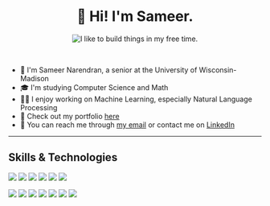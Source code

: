 <h1 align="center">👋 Hi! I'm Sameer.</h1>
<p align="center">
	<img src="https://readme-typing-svg.demolab.com?font=Noto+Sans+Mono&duration=3000&pause=4000&color=38BDAE&center=true&vCenter=true&width=500&height=80&lines=I+like+to+build+things+in+my+free+time." alt="I like to build things in my free time." />
</p>

<br/>


- 🧑 I'm Sameer Narendran, a senior at the University of Wisconsin-Madison
- 🎓 I'm studying Computer Science and Math
- 👨‍💻️ I enjoy working on Machine Learning, especially Natural Language Processing
- 📑 Check out my portfolio [here](https://narendran.dev)
- 💬 You can reach me through [my email](mailto:sameer.narendran@gmail.com) or contact me on [LinkedIn](https://www.linkedin.com/in/sameer-narendran/)

-------

## Skills & Technologies
![](https://img.shields.io/badge/-Java%20-088D6E)
![](https://img.shields.io/badge/-Python%20-088D6E)
![](https://img.shields.io/badge/-C%20-088D6E)
![](https://img.shields.io/badge/-JavaScript%20-088D6E)
![](https://img.shields.io/badge/-HTML/CSS%20-088D6E)
![](https://img.shields.io/badge/-SQL%20-088D6E)

![](https://img.shields.io/badge/-React%20-088D6E)
![](https://img.shields.io/badge/-NodeJS%20-088D6E)
![](https://img.shields.io/badge/-SQL%20-088D6E)
![](https://img.shields.io/badge/-Linux%20-088D6E)
![](https://img.shields.io/badge/-PyTorch%20-088D6E)
![](https://img.shields.io/badge/-Git%20-088D6E)
![](https://img.shields.io/badge/-Docker%20-088D6E)

<!--
-------

## Some Stats...
![Sameer's GitHub Stats](https://github-readme-stats.vercel.app/api?username=sameer-n012&custom_title=Some%20of%20my%20recent%20work&count_private=true&theme=tokyonight)


<div align="center">
  <a href="https://github.com/vyfor/cord.nvim#gh-dark-mode-only" title="View Plugin">
    <img src="https://lanyard.cnrad.dev/api/446729269872427018?hideStatus=true&bg=00000000&idleMessage=17%20y.o.%20software%20engineer%20with%20a%20passion%20for%20open-source&borderRadius=0&ignoreAppId=978995592736944188&theme=dark" alt="Discord" />
  </a>
  <a href="https://github.com/vyfor/cord.nvim#gh-light-mode-only" title="View Plugin">
    <img src="https://lanyard.cnrad.dev/api/446729269872427018?hideStatus=true&bg=00000000&idleMessage=17%20y.o.%20software%20engineer%20with%20a%20passion%20for%20open-source&borderRadius=0&ignoreAppId=978995592736944188&theme=light" alt="Discord" />
  </a>
  
  <br>
  
  <a href="https://github.com/vyfor#gh-dark-mode-only">
    <img src="./assets/stats_dark.svg" alt="vyfor's stats" />
  </a>
  <a href="https://github.com/vyfor#gh-light-mode-only">
    <img src="./assets/stats_light.svg" alt="vyfor's stats" />
  </a>

  <a href="https://github.com/vyfor#gh-dark-mode-only">
    <img align="bottom" src="./assets/languages_dark.svg" alt="vyfor's top langs" />
  </a>
  <a href="https://github.com/vyfor#gh-light-mode-only">
    <img align="bottom" src="./assets/languages_light.svg" alt="vyfor's top langs" />
  </a>
  
  <h2>I use</h3>
  
  <p>
    <img src="https://img.shields.io/badge/Neovim-116aab.svg?&amp;style=for-the-badge&amp;logo=neovim&amp;logoColor=white" alt="Neovim">
  </p>
  <p>
    <img src="https://img.shields.io/badge/rust-%23000000.svg?style=for-the-badge&amp;logo=rust&amp;logoColor=white" alt="Rust">
    <img src="https://img.shields.io/badge/kotlin/native-%237F52FF.svg?style=for-the-badge&amp;logo=kotlin&amp;logoColor=white" alt="Kotlin/Native">
    <img src="https://img.shields.io/badge/lua-%232C2D72.svg?style=for-the-badge&amp;logo=lua&amp;logoColor=white" alt="Lua">
  </p>
  
  <h2>Connect with me on Discord: <a href="https://discord.com/users/446729269872427018" title="vyfor">@vyfor</a></h2>
  <a href="https://discord.gg/mw27xdA3wh"><img src="https://discord.com/api/guilds/1075450745232564245/widget.png?style=banner3" alt="axeon"/></a>
</div>

-->


<!---
sameer-n012/sameer-n012 is a ✨ special ✨ repository because its `README.md` (this file) appears on your GitHub profile.
You can click the Preview link to take a look at your changes.
--->

